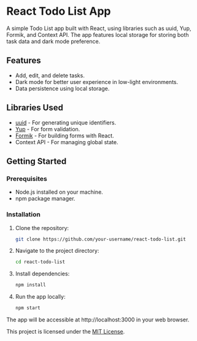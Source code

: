 # React Todo List App

A simple Todo List app built with React, using libraries such as uuid, Yup, Formik, and Context API. The app features local storage for storing both task data and dark mode preference.

## Features

- Add, edit, and delete tasks.
- Dark mode for better user experience in low-light environments.
- Data persistence using local storage.

## Libraries Used

- [uuid](https://www.npmjs.com/package/uuid) - For generating unique identifiers.
- [Yup](https://www.npmjs.com/package/yup) - For form validation.
- [Formik](https://formik.org/) - For building forms with React.
- Context API - For managing global state.

## Getting Started

### Prerequisites

- Node.js installed on your machine.
- npm package manager.

### Installation

1. Clone the repository:

   ```bash
   git clone https://github.com/your-username/react-todo-list.git

2. Navigate to the project directory:
   ```bash
   cd react-todo-list

3. Install dependencies:
   ```bash
   npm install

4. Run the app locally:
   ```bash
   npm start
The app will be accessible at http://localhost:3000 in your web browser.

This project is licensed under the [MIT License](https://github.com/kobrak1/todo-list-react/blob/main/LICENSE).

